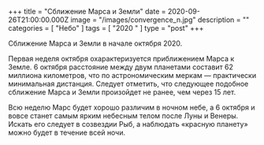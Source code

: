 +++
title = "Сближение Марса и Земли"
date = 2020-09-26T21:00:00.000Z
image = "/images/convergence_n.jpg"
description = ""
categories = [ "Небо" ]
tags = [ "2020 " ]
type = "post"
+++

Сближение Марса и Земли в начале октября 2020.

Первая неделя октября охарактеризуется приближением Марса к Земле. 6 октября расстояние между двум планетами составит 62 миллиона километров, что по астрономическим меркам — практически минимальная дистанция. Следует отметить, что следующее подобное сближение Марса и Земли произойдет не ранее, чем через 15 лет.

Всю неделю Марс будет хорошо различим в ночном небе, а 6 октября и вовсе станет самым ярким небесным телом после Луны и Венеры. Искать его следует в созвездии Рыб, а наблюдать «красную планету» можно будет в течение всей ночи.
